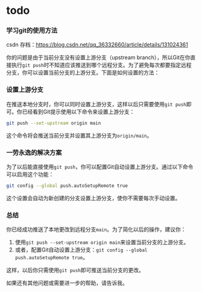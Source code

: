 # todo 
### 学习git的使用方法
csdn 存档：https://blog.csdn.net/qq_36332660/article/details/131024361

你的问题是由于当前分支没有设置上游分支（upstream branch），所以Git在你直接执行`git push`时不知道应该推送到哪个远程分支。为了避免每次都要指定远程分支，你可以设置当前分支的上游分支。下面是如何设置的方法：

### 设置上游分支
在推送本地分支时，你可以同时设置上游分支，这样以后只需要使用`git push`即可。你已经看到Git提示使用以下命令来设置上游分支：
```sh
git push --set-upstream origin main
```
这个命令将会推送当前分支并设置其上游分支为`origin/main`。

### 一劳永逸的解决方案
为了以后能直接使用`git push`，你可以配置Git自动设置上游分支。通过以下命令可以启用这个功能：
```sh
git config --global push.autoSetupRemote true
```
这个设置会自动为新创建的分支设置上游分支，使你不需要每次手动设置。

### 总结
你已经成功推送了本地更改到远程分支`main`。为了简化以后的操作，建议你：
1. 使用`git push --set-upstream origin main`来设置当前分支的上游分支。
2. 或者，配置Git自动设置上游分支：`git config --global push.autoSetupRemote true`。

这样，以后你只需使用`git push`即可推送当前分支的更改。

如果还有其他问题或需要进一步的帮助，请告诉我。